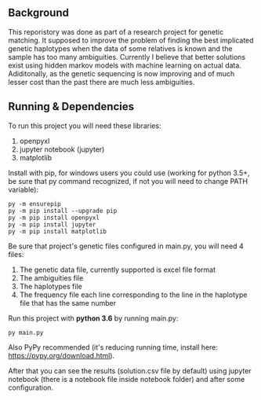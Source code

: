 ## Background
This reporistory was done as part of a research project for genetic matching. It supposed to improve the problem of finding the best implicated genetic haplotypes when the data of some relatives is known and the sample has too many ambiguities. Currently I believe that better solutions exist using hidden markov models with machine learning on actual data. Adiditonally, as the genetic sequencing is now improving and of much lesser cost than the past there are much less ambiguities.

## Running & Dependencies
To run this project you will need these libraries:

1. openpyxl
2. jupyter notebook (jupyter)
3. matplotlib

Install with pip, for windows users you could use (working for python 3.5+, be sure that py command recognized, if not you will need to change PATH variable):

```
py -m ensurepip
py -m pip install --upgrade pip
py -m pip install openpyxl
py -m pip install jupyter
py -m pip install matplotlib
```

Be sure that project's genetic files configured in main.py, you will need 4 files:

1. The genetic data file, currently supported is excel file format
2. The ambiguities file
3. The haplotypes file
4. The frequency file each line corresponding to the line in the haplotype file that has the same number

Run this project with **python 3.6** by running main.py: 

```py main.py```

Also PyPy recommended (it's reducing running time, install here: https://pypy.org/download.html).

After that you can see the results (solution.csv file by default) using jupyter notebook (there is a notebook file inside notebook folder) and after some configuration.

